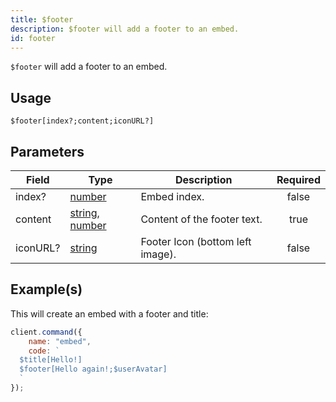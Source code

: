 ```yaml
---
title: $footer
description: $footer will add a footer to an embed.
id: footer
---
```


`$footer` will add a footer to an embed.

## Usage

```aoi
$footer[index?;content;iconURL?]
```

## Parameters

| Field    | Type                                                                                                                                                                                                 | Description                      | Required |
| -------- | ---------------------------------------------------------------------------------------------------------------------------------------------------------------------------------------------------- | -------------------------------- | :------: |
| index?   | [number](https://developer.mozilla.org/en-US/docs/Web/JavaScript/Reference/Global_Objects/Number)                                                                                                    | Embed index.                     |  false   |
| content  | [string](https://developer.mozilla.org/en-US/docs/Web/JavaScript/Reference/Global_Objects/String), [number](https://developer.mozilla.org/en-US/docs/Web/JavaScript/Reference/Global_Objects/Number) | Content of the footer text.      |   true   |
| iconURL? | [string](https://developer.mozilla.org/en-US/docs/Web/JavaScript/Reference/Global_Objects/String)                                                                                                    | Footer Icon (bottom left image). |  false   |

## Example(s)

This will create an embed with a footer and title:

```javascript
client.command({
    name: "embed",
    code: `
  $title[Hello!]
  $footer[Hello again!;$userAvatar]
  `
});
```
